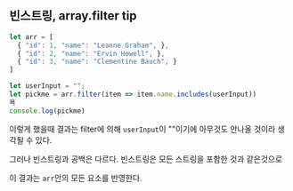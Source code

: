 ## 빈스트링, array.filter tip

```javascript
let arr = [
  { "id": 1, "name": "Leanne Graham", },
  { "id": 2, "name": "Ervin Howell", },
  { "id": 3, "name": "Clementine Bauch", }
]

let userInput = "";
let pickme = arr.filter(item => item.name.includes(userInput))
욕
console.log(pickme)
```

이렇게 했을때 결과는 filter에 의해 ```userInput```이 ""이기에 아무것도 안나올 것이라 생각될 수 있다.

그러나 빈스트링과 공백은 다르다. 빈스트링은 모든 스트링을 포함한 것과 같은것으로 

이 결과는 ```arr```안의 모든 요소를 반영한다.
